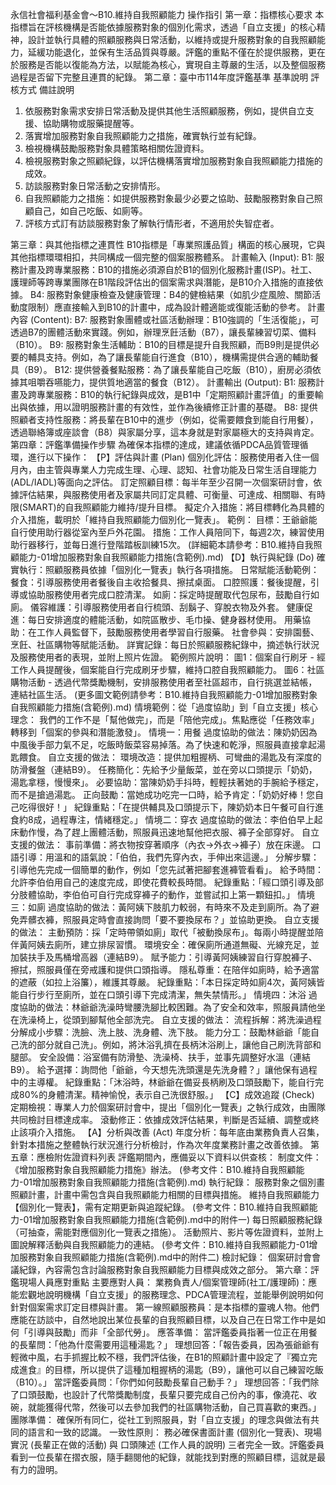 永信社會福利基金會～B10.維持自我照顧能力 操作指引
第一章：指標核心要求
本指標旨在評核機構是否能依據服務對象的個別化需求，透過「自立支援」的核心精神，設計並執行具體的照顧服務與日常活動，以維持或提升服務對象的自我照顧能力，延緩功能退化，並保有生活品質與尊嚴。評鑑的重點不僅在於提供服務，更在於服務是否能以復能為方法，以賦能為核心，實現自主尊嚴的生活，以及整個服務過程是否留下完整且連貫的紀錄。
第二章：臺中市114年度評鑑基準
基準說明
評核方式
備註說明
1. 依服務對象需求安排日常活動及提供其他生活照顧服務，例如，提供自立支援、協助購物或服藥提醒等。
2. 落實增加服務對象自我照顧能力之措施，確實執行並有紀錄。
1. 檢視機構鼓勵服務對象具體策略相關佐證資料。
2. 檢視服務對象之照顧紀錄，以評估機構落實增加服務對象自我照顧能力措施的成效。
3. 訪談服務對象日常活動之安排情形。
1. 自我照顧能力之措施：如提供服務對象最少必要之協助、鼓勵服務對象自己照顧自己，如自己吃飯、如廁等。
2. 評核方式訂有訪談服務對象了解執行情形者，不適用於失智症者。



第三章：與其他指標之連貫性
B10指標是「專業照護品質」構面的核心展現，它與其他指標環環相扣，共同構成一個完整的個案服務體系。
計畫輸入 (Input):
B1: 服務計畫及跨專業服務：B10的措施必須源自於B1的個別化服務計畫(ISP)。社工、護理師等跨專業團隊在B1階段評估出的個案需求與潛能，是B10介入措施的直接依據。
B4: 服務對象健康檢查及健康管理：B4的健檢結果（如肌少症風險、關節活動度限制）應直接輸入到B10的計畫中，成為設計體適能或復能活動的參考。
計畫內容 (Content):
B7: 服務對象團體或社區活動辦理：B10強調的「生活復能」，可透過B7的團體活動來實踐。例如，辦理烹飪活動（B7），讓長輩練習切菜、備料（B10）。
B9: 服務對象生活輔助：B10的目標是提升自我照顧，而B9則是提供必要的輔具支持。例如，為了讓長輩能自行進食（B10），機構需提供合適的輔助餐具（B9）。
B12: 提供營養餐點服務：為了讓長輩能自己吃飯（B10），廚房必須依據其咀嚼吞嚥能力，提供質地適當的餐食（B12）。
計畫輸出 (Output):
B1: 服務計畫及跨專業服務：B10的執行紀錄與成效，是B1中「定期照顧計畫評值」的重要輸出與依據，用以證明服務計畫的有效性，並作為後續修正計畫的基礎。
B8: 提供照顧者支持性服務：將長輩在B10中的進步（例如，從需要餵食到能自行用餐），透過聯絡簿或座談會（B8）與家屬分享，這本身就是對家屬極大的支持與肯定。
第四章：評鑑準備操作步驟
為確保本指標的達成，建議依循PDCA品質管理循環，進行以下操作：
【P】評估與計畫 (Plan)
個別化評估：服務使用者入住一個月內，由主管與專業人力完成生理、心理、認知、社會功能及日常生活自理能力(ADL/IADL)等面向之評估。
訂定照顧目標：每半年至少召開一次個案研討會，依據評估結果，與服務使用者及家屬共同訂定具體、可衡量、可達成、相關聯、有時限(SMART)的自我照顧能力維持/提升目標。
擬定介入措施：將目標轉化為具體的介入措施，載明於「維持自我照顧能力個別化一覽表」。
範例：
目標：王爺爺能自行使用助行器從室內至戶外花園。
措施：工作人員陪同下，每週2次，練習使用助行器移行，並每日進行登階踏板訓練15次。
(詳細範本請參考：B10.維持自我照顧能力-01增加服務對象自我照顧能力措施(含範例).md)
【D】執行與紀錄 (Do)
確實執行：照顧服務員依據「個別化一覽表」執行各項措施。
日常賦能活動範例：
餐食：引導服務使用者餐後自主收拾餐具、擦拭桌面。
口腔照護：餐後提醒，引導或協助服務使用者完成口腔清潔。
如廁：採定時提醒取代包尿布，鼓勵自行如廁。
儀容維護：引導服務使用者自行梳頭、刮鬍子、穿脫衣物及外套。
健康促進：每日安排適度的體能活動，如院區散步、毛巾操、健身器材使用。
用藥協助：在工作人員監督下，鼓勵服務使用者學習自行服藥。
社會參與：安排園藝、烹飪、社區購物等賦能活動。
詳實記錄：每日於照顧服務紀錄中，摘述執行狀況及服務使用者的表現，並附上照片佐證。
範例照片說明：
圖1：個案自行刷牙 - 經工作人員提醒後，個案能自行完成刷牙步驟，維持口腔自我照顧能力。
圖6：社區購物活動 - 透過代幣獎勵機制，安排服務使用者至社區超市，自行挑選並結帳，連結社區生活。
(更多圖文範例請參考：B10.維持自我照顧能力-01增加服務對象自我照顧能力措施(含範例).md)
情境範例：從「過度協助」到「自立支援」核心理念： 我們的工作不是「幫他做完」，而是「陪他完成」。焦點應從「任務效率」轉移到「個案的參與和潛能激發」。
情境一：用餐
過度協助的做法：陳奶奶因為中風後手部力氣不足，吃飯時飯菜容易掉落。為了快速和乾淨，照服員直接拿起湯匙餵食。
自立支援的做法：
環境改造：提供加粗握柄、可彎曲的湯匙及有深度的防滑餐盤（連結B9）。
任務簡化：先給予少量飯菜，並在旁以口頭提示「奶奶，湯匙拿穩，慢慢來」。
必要協助：當陳奶奶手抖時，輕輕扶著她的手腕給予穩定，而不是搶過湯匙。
正向鼓勵：當她成功吃完一口時，給予肯定：「奶奶好棒！您自己吃得很好！」
紀錄重點：「在提供輔具及口頭提示下，陳奶奶本日午餐可自行進食約8成，過程專注，情緒穩定。」
情境二：穿衣
過度協助的做法：李伯伯早上起床動作慢，為了趕上團體活動，照服員迅速地幫他把衣服、褲子全部穿好。
自立支援的做法：
事前準備：將衣物按穿著順序（內衣->外衣->褲子）放在床邊。
口語引導：用溫和的語氣說：「伯伯，我們先穿內衣，手伸出來這邊。」
分解步驟：引導他先完成一個簡單的動作，例如「您先試著把腳套進褲管看看」。
給予時間：允許李伯伯用自己的速度完成，即使花費較長時間。
紀錄重點：「經口頭引導及部分肢體協助，李伯伯可自行完成穿褲子的動作，並嘗試扣上第一顆鈕扣。」
情境三：如廁
過度協助的做法：黃阿姨下肢肌力較弱，有時來不及走到廁所。為了避免弄髒衣褲，照服員定時會直接詢問「要不要換尿布？」並協助更換。
自立支援的做法：
主動預防：採「定時帶領如廁」取代「被動換尿布」。每兩小時提醒並陪伴黃阿姨去廁所，建立排尿習慣。
環境安全：確保廁所通道無礙、光線充足，並加裝扶手及馬桶增高器（連結B9）。
賦予能力：引導黃阿姨練習自行穿脫褲子、擦拭，照服員僅在旁戒護和提供口頭指導。
隱私尊重：在陪伴如廁時，給予適當的遮蔽（如拉上浴簾），維護其尊嚴。
紀錄重點：「本日採定時如廁4次，黃阿姨皆能自行步行至廁所，並在口頭引導下完成清潔，無失禁情形。」
情境四：沐浴
過度協助的做法：林爺爺洗澡時彎腰洗腳比較困難。為了安全和效率，照服員請他坐在洗澡椅上，從頭到腳幫他全部洗完。
自立支援的做法：
流程拆解：將洗澡過程分解成小步驟：洗臉、洗上肢、洗身體、洗下肢。
能力分工：鼓勵林爺爺「能自己洗的部分就自己洗」。例如，將沐浴乳擠在長柄沐浴刷上，讓他自己刷洗背部和腿部。
安全設備：浴室備有防滑墊、洗澡椅、扶手，並事先調整好水溫（連結B9）。
給予選擇：詢問他「爺爺，今天想先洗頭還是先洗身體？」讓他保有過程中的主導權。
紀錄重點：「沐浴時，林爺爺在備妥長柄刷及口頭鼓勵下，能自行完成80%的身體清潔。精神愉悅，表示自己洗很舒服。」
【C】成效追蹤 (Check)
定期檢視：專業人力於個案研討會中，提出「個別化一覽表」之執行成效，由團隊共同檢討目標達成率。
滾動修正：依據成效評估結果，判斷是否延續、調整或終止該項介入措施。
【A】分析與改善 (Act)
年度分析：每年底由業務負責人召集，針對本措施之整體執行狀況進行分析檢討，作為次年度業務計畫之改善依據。
第五章：應檢附佐證資料列表
評鑑期間內，應備妥以下資料以供查核：
制度文件：
《增加服務對象自我照顧能力措施》辦法。(參考文件：B10.維持自我照顧能力-01增加服務對象自我照顧能力措施(含範例).md)
執行紀錄：
服務對象之個別畫照顧計畫，計畫中需包含與自我照顧能力相關的目標與措施。
維持自我照顧能力【個別化一覽表】，需有定期更新與追蹤紀錄。(參考文件：B10.維持自我照顧能力-01增加服務對象自我照顧能力措施(含範例).md中的附件一)
每日照顧服務紀錄（可抽查，需能對應個別化一覽表之措施）。
活動照片、影片等佐證資料，並附上圖說解釋活動與自我照顧能力的連結。(參考文件：B10.維持自我照顧能力-01增加服務對象自我照顧能力措施(含範例).md中的附件二)
檢討紀錄：
個案研討會會議紀錄，內容需包含討論服務對象自我照顧能力目標與成效之部分。
第六章：評鑑現場人員應對重點
主要應對人員：
業務負責人/個案管理師(社工/護理師)：應能宏觀地說明機構「自立支援」的服務理念、PDCA管理流程，並能舉例說明如何針對個案需求訂定目標與計畫。
第一線照顧服務員：是本指標的靈魂人物。他們應能在訪談中，自然地說出某位長輩的自我照顧目標，以及自己在日常工作中是如何「引導與鼓勵」而非「全部代勞」。
應答準備：
當評鑑委員指著一位正在用餐的長輩問：「他為什麼需要用這種湯匙？」
理想回答：「報告委員，因為張爺爺有輕微中風，右手抓握比較不穩，我們評估後，在B1的照顧計畫中設定了『獨立完成進食』的目標，所以提供了這種加粗握柄的湯匙（B9），讓他可以自己練習吃飯（B10）。」
當評鑑委員問：「你們如何鼓勵長輩自己動手？」
理想回答：「我們除了口頭鼓勵，也設計了代幣獎勵制度，長輩只要完成自己份內的事，像澆花、收碗，就能獲得代幣，然後可以去參加我們的社區購物活動，自己買喜歡的東西。」
團隊準備：
確保所有同仁，從社工到照服員，對「自立支援」的理念與做法有共同的語言和一致的認識。
一致性原則：
務必確保書面計畫 (個別化一覽表)、現場實況 (長輩正在做的活動) 與 口頭陳述 (工作人員的說明) 三者完全一致。評鑑委員看到一位長輩在摺衣服，隨手翻閱他的紀錄，就能找到對應的照顧目標，這就是最有力的證明。